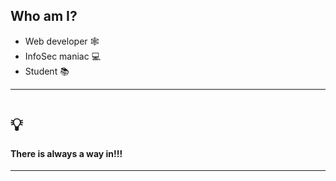 ## Who am I?

- Web developer :spider_web: 
- InfoSec maniac :computer:
- Student :books: 

---
# :bulb: 
#### There is always a way in!!!



---

